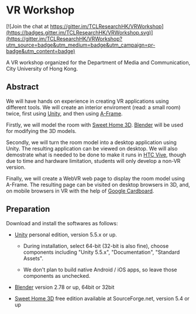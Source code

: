 # VR Workshop

[![Join the chat at https://gitter.im/TCLResearchHK/VRWorkshop](https://badges.gitter.im/TCLResearchHK/VRWorkshop.svg)](https://gitter.im/TCLResearchHK/VRWorkshop?utm_source=badge&utm_medium=badge&utm_campaign=pr-badge&utm_content=badge)

A VR workshop organized for the Department of Media and Communication, City University of Hong Kong.

## Abstract

We will have hands on experience in creating VR applications using different tools. We will create an interior enviroment (read: a small room) twice, first using [Unity](https://unity3d.com/), and then using [A-Frame](https://aframe.io/).

Firstly, we will model the room with [Sweet Home 3D](http://www.sweethome3d.com/). [Blender](https://www.blender.org/download/) will be used for modifying the 3D models.

Secondly, we will turn the room model into a desktop application using Unity. The resulting application can be viewed on desktop. We will also demostrate what is needed to be done to make it runs in [HTC Vive](https://www.vive.com/), though due to time and hardware limitation, students will only develop a non-VR version.

Finally, we will create a WebVR web page to display the room model using A-Frame. The resulting page can be visited on desktop browsers in 3D, and, on mobile browsers in VR with the help of [Google Cardboard](https://vr.google.com/cardboard/).

## Preparation

Download and install the softwares as follows:

 * [Unity](https://store.unity.com/download?ref=personal)
   personal edition, version 5.5.x or up.

    * During installation, select 64-bit (32-bit is also fine), choose components including "Unity 5.5.x", "Documentation", "Standard Assets".

    * We don't plan to build native Android / iOS apps, so leave those components as unchecked.
    

 * [Blender](https://www.blender.org/download/)
   version 2.78 or up, 64bit or 32bit
 
 * [Sweet Home 3D](http://www.sweethome3d.com/download.jsp)
   free edition available at SourceForge.net, version 5.4 or up
